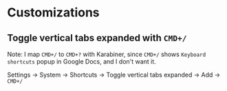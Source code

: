 # Customizations

## Toggle vertical tabs expanded with `CMD+/`

Note: I map `CMD+/` to `CMD+?` with Karabiner, since `CMD+/` shows `Keyboard
shortcuts` popup in Google Docs, and I don't want it.

Settings -> System -> Shortcuts -> Toggle vertical tabs expanded -> Add -> `CMD+/`
